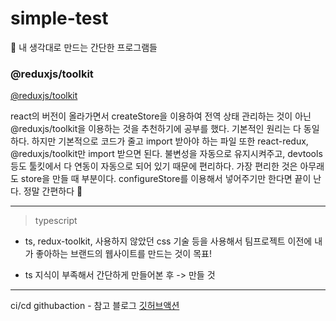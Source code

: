 # simple-test

🌟 내 생각대로 만드는 간단한 프로그램들

### @reduxjs/toolkit

[@reduxjs/toolkit](https://github.com/leeuihyun/simple-test/tree/main/5/README.md)

react의 버전이 올라가면서 createStore을 이용하여 전역 상태 관리하는 것이 아닌 @reduxjs/toolkit을 이용하는 것을 추천하기에 공부를 했다.
기본적인 원리는 다 동일하다. 하지만 기본적으로 코드가 줄고 import 받아야 하는 파일 또한 react-redux, @reduxjs/toolkit만 import 받으면 된다.
불변성을 자동으로 유지시켜주고, devtools 등도 툴킷에서 다 연동이 자동으로 되어 있기 때문에 편리하다.
가장 편리한 것은 아무래도 store을 만들 때 부분이다.
configureStore를 이용해서 넣어주기만 한다면 끝이 난다. 정말 간편하다 💫

---

> typescript

-   ts, redux-toolkit, 사용하지 않았던 css 기술 등을 사용해서 팀프로젝트 이전에 내가 좋아하는 브랜드의 웹사이트를 만드는 것이 목표!

-   ts 지식이 부족해서 간단하게 만들어본 후 -> 만들 것

---

ci/cd githubaction - 참고 블로그
[깃허브액션](https://velog.io/@loakick/Github-Action-AWS-S3%EC%97%90-React-%ED%94%84%EB%A1%9C%EC%A0%9D%ED%8A%B8-%EB%B0%B0%ED%8F%AC%ED%95%98%EA%B8%B0)

